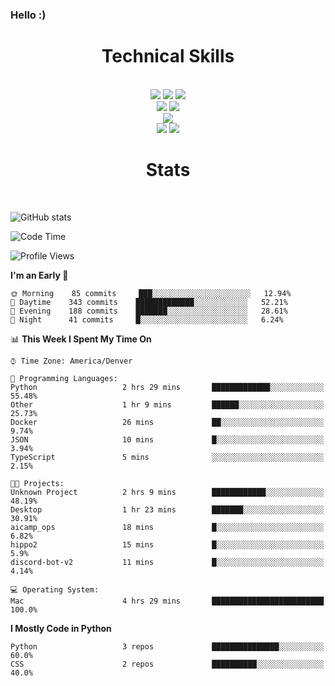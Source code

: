### Hello :)

<div align='center'>
  <h1>Technical Skills</h1><br>
  <img src = "https://img.shields.io/badge/-HTML5-E34F26?style=flat&logo=html5&logoColor=white"> <img src = "https://img.shields.io/badge/-CSS3-1572B6?style=flat&logo=css3&logoColor=white"> <img src="https://img.shields.io/badge/-Bootstrap-563D7C?style=flat&logo=bootstrap&logoColor=white"> <br />
  <img src="https://img.shields.io/badge/-django-black?style=flat&logo=django"> <img src="https://img.shields.io/badge/-Flask-0d7963?style=flat&logo=flask&logoColor=white"> <br/>
  <img src="https://img.shields.io/badge/-Python%203-black?style=flat&logo=python&logoColor=white"> <br/>
  <img src="https://img.shields.io/badge/-Problem%20Solving-ffa804?style=flat"> <img src="https://img.shields.io/badge/-Database%20Management-4d008f?style=flat"> <br>
</div>

<div align='center'>
  <h1>Stats</h1><br>
</div>

![GitHub stats](https://github-readme-stats.vercel.app/api?username=neverabsolute&count_private=true&include_all_commits=true&bg_color=0D1117&text_color=F3F3F3&title_color=E1E1E1)

<!--START_SECTION:waka-->
![Code Time](http://img.shields.io/badge/Code%20Time-487%20hrs%2029%20mins-blue)

![Profile Views](http://img.shields.io/badge/Profile%20Views-1-blue)

**I'm an Early 🐤** 

```text
🌞 Morning    85 commits     ███░░░░░░░░░░░░░░░░░░░░░░   12.94% 
🌆 Daytime    343 commits    █████████████░░░░░░░░░░░░   52.21% 
🌃 Evening    188 commits    ███████░░░░░░░░░░░░░░░░░░   28.61% 
🌙 Night      41 commits     █░░░░░░░░░░░░░░░░░░░░░░░░   6.24%

```


📊 **This Week I Spent My Time On** 

```text
⌚︎ Time Zone: America/Denver

💬 Programming Languages: 
Python                   2 hrs 29 mins       █████████████░░░░░░░░░░░░   55.48% 
Other                    1 hr 9 mins         ██████░░░░░░░░░░░░░░░░░░░   25.73% 
Docker                   26 mins             ██░░░░░░░░░░░░░░░░░░░░░░░   9.74% 
JSON                     10 mins             █░░░░░░░░░░░░░░░░░░░░░░░░   3.94% 
TypeScript               5 mins              ░░░░░░░░░░░░░░░░░░░░░░░░░   2.15%

🐱‍💻 Projects: 
Unknown Project          2 hrs 9 mins        ████████████░░░░░░░░░░░░░   48.19% 
Desktop                  1 hr 23 mins        ███████░░░░░░░░░░░░░░░░░░   30.91% 
aicamp_ops               18 mins             █░░░░░░░░░░░░░░░░░░░░░░░░   6.82% 
hippo2                   15 mins             █░░░░░░░░░░░░░░░░░░░░░░░░   5.9% 
discord-bot-v2           11 mins             █░░░░░░░░░░░░░░░░░░░░░░░░   4.14%

💻 Operating System: 
Mac                      4 hrs 29 mins       █████████████████████████   100.0%

```

**I Mostly Code in Python** 

```text
Python                   3 repos             ███████████████░░░░░░░░░░   60.0% 
CSS                      2 repos             ██████████░░░░░░░░░░░░░░░   40.0%

```



<!--END_SECTION:waka-->
